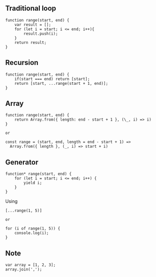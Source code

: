 ## Traditional loop

```
function range(start, end) {
    var result = [];
    for (let i = start; i <= end; i++){
        result.push(i);
    }
    return result;
}
```

## Recursion

```
function range(start, end) {
    if(start === end) return [start];
    return [start, ...range(start + 1, end)];
}
```

## Array

```
function range(start, end) {
    return Array.from({ length: end - start + 1 }, (\_, i) => i)
}

or

const range = (start, end, length = end - start + 1) =>
  Array.from({ length }, (_, i) => start + i)
```

## Generator

```
function* range(start, end) {
    for (let i = start; i <= end; i++) {
        yield i;
    }
}

```

Using

```
[...range(1, 5)]

or

for (i of range(1, 5)) {
    console.log(i);
}
```

## Note

```
var array = [1, 2, 3];
array.join(',');
```
